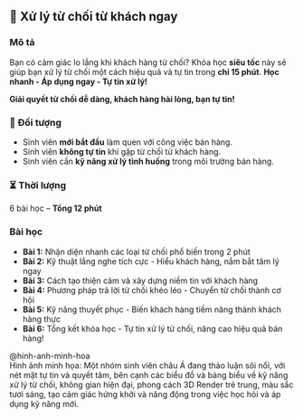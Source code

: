 ## 📌 Xử lý từ chối từ khách ngay

### Mô tả  
Bạn có cảm giác lo lắng khi khách hàng từ chối? Khóa học **siêu tốc** này sẽ giúp bạn xử lý từ chối một cách hiệu quả và tự tin trong **chỉ 15 phút**. **Học nhanh - Áp dụng ngay - Tự tin xử lý!**

**Giải quyết từ chối dễ dàng, khách hàng hài lòng, bạn tự tin!**

### 🎯 Đối tượng  
- Sinh viên **mới bắt đầu** làm quen với công việc bán hàng.  
- Sinh viên **không tự tin** khi gặp từ chối từ khách hàng.  
- Sinh viên cần **kỹ năng xử lý tình huống** trong môi trường bán hàng.  

### ⏳ Thời lượng  
6 bài học – **Tổng 12 phút**

### Bài học  
- **Bài 1:** Nhận diện nhanh các loại từ chối phổ biến trong 2 phút  
- **Bài 2:** Kỹ thuật lắng nghe tích cực - Hiểu khách hàng, nắm bắt tâm lý ngay  
- **Bài 3:** Cách tạo thiện cảm và xây dựng niềm tin với khách hàng  
- **Bài 4:** Phương pháp trả lời từ chối khéo léo - Chuyển từ chối thành cơ hội  
- **Bài 5:** Kỹ năng thuyết phục - Biến khách hàng tiềm năng thành khách hàng thực  
- **Bài 6:** Tổng kết khóa học - Tự tin xử lý từ chối, nâng cao hiệu quả bán hàng!

@hinh-anh-minh-hoa  
Hình ảnh minh họa: Một nhóm sinh viên châu Á đang thảo luận sôi nổi, với nét mặt tự tin và quyết tâm, bên cạnh các biểu đồ và bảng biểu về kỹ năng xử lý từ chối, không gian hiện đại, phong cách 3D Render trẻ trung, màu sắc tươi sáng, tạo cảm giác hứng khởi và năng động trong việc học hỏi và áp dụng kỹ năng mới.